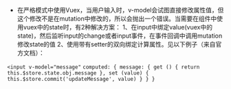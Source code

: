  - 在严格模式中使用Vuex，当用户输入时，v-model会试图直接修改属性值，但这个修改不是在mutation中修改的，所以会抛出一个错误。当需要在组件中使用vuex中的state时，有2种解决方案：
 1、在input中绑定value(vuex中的state)，然后监听input的change或者input事件，在事件回调中调用mutation修改state的值
 2、使用带有setter的双向绑定计算属性。见以下例子（来自官方文档）：
 
 `<input v-model="message"`
 `computed: { message: { get () { return this.$store.state.obj.message }, set (value) { this.$store.commit('updateMessage', value) } } }`

